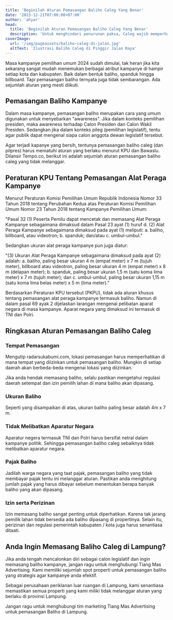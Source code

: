 ```yaml
---
title: 'Beginilah Aturan Pemasangan Baliho Caleg Yang Benar'
date: '2023-12-21T07:00:00+07:00'
author: 'ahyar'
head:
  title: 'Beginilah Aturan Pemasangan Baliho Caleg Yang Benar'
  description: 'Untuk menghindari penurunan paksa, Caleg wajib memperhatikan hal ini.  Aturan Pemasangan Baliho Caleg di Propinsi Lampung dan seluruh Indonesia.'
coverImage:
  url: '/img/pageassets/baliho-caleg-di-jalan.jpg'
  altText: 'Ilustrasi Baliho Caleg di Pinggir Jalan Raya'
---
```

Masa kampanye pemilihan umum 2024 sudah dimulai, tak heran jika kita sekarang sangat mudah menemukan berbagai atribut kampanye di hampir setiap kota dan kabupaten.  Baik dalam bentuk baliho, spanduk hingga billboard. Tapi pemasangan baliho ternyata juga tidak sembarangan.  Ada sejumlah aturan yang mesti diikuti.

## Pemasangan Baliho Kampanye
Dalam masa kampanye, pemasangan baliho merupakan cara yang umum digunakan untuk menyebarkan "awareness".  Jika dalam konteks pemilihan presiden, maka awareness terhadap Calon Presiden dan Calon Wakil Presiden.  Sedangkan jika dalam konteks pileg (pemilihan legislatif), tentu agar publik dapat mengenal siapa calon anggota dewan legislatif tersebut.

Agar terjadi kapanye yang bersih, tentunya pemasangan baliho caleg (dan pilpres) harus mematuhi aturan yang berlaku menurut KPU dan Bawaslu. Dilansir Tempo.co, berikut ini adalah sejumlah aturan pemasangan baliho caleg yang tidak melanggar.

## Peraturan KPU Tentang Pemasangan Alat Peraga Kampanye

Menurut Peraturan Komisi Pemilihan Umum Republik Indonesia Nomor 33 Tahun 2018 tentang Perubahan Kedua atas Peraturan Komisi Pemilihan Umum Nomor 23 Tahun 2018 tentang Kampanye Pemilihan Umum:

"Pasal 32 (1) Peserta Pemilu dapat mencetak dan memasang Alat Peraga Kampanye sebagaimana dimaksud dalam Pasal 23 ayat (1) huruf d. (2) Alat Peraga Kampanye sebagaimana dimaksud pada ayat (1) meliputi: a. baliho, billboard, atau videotron; b. spanduk; dan/atau c. umbul-umbul."

Sedangkan ukuran alat peraga kampanye pun juga diatur:

"(3) Ukuran Alat Peraga Kampanye sebagaimana dimaksud pada ayat (2) adalah: a. baliho, paling besar ukuran 4 m (empat meter) x 7 m (tujuh meter), billboard atau videotron, paling besar ukuran 4 m (empat meter) x 8 m (delapan meter); b. spanduk, paling besar ukuran 1,5 m (satu koma lima meter) x 7 m (tujuh meter); dan c. umbul-umbul, paling besar ukuran 1,15 m (satu koma lima belas meter) x 5 m (lima meter)."

Berdasarkan Peraturan KPU tersebut (PKPU), tidak ada aturan khusus tentang pemasangan alat peraga kampanye termasuk baliho.  Namun di dalam pasal 69 ayak 2 dijelaskan larangan mengenai pelibatan aparat negara di masa kampanye.  Aparat negara yang dimaksud ini termasuk di TNI dan Polri.

## Ringkasan Aturan Pemasangan Baliho Caleg

### Tempat Pemasangan
Mengutip radarsukabumi.com, lokasi pemasangan harus memperhatikan di mana tempat yang diizinkan untuk pemasangan baliho.  Mungkin di setiap daerah akan berbeda-beda mengenai lokasi yang diizinkan.

Jika anda hendak memasang baliho, selalu pastikan mengetahui regulasi daerah setempat dan izin pemilih lahan di mana baliho akan dipasang.

### Ukuran Baliho

Seperti yang disampaikan di atas, ukuran baliho paling besar adalah 4m x 7 m.

### Tidak Melibatkan Aparatur Negara

Aparatur negera termasuk TNI dan Polri harus bersifat netral dalam kampanye politik.  Sehingga pemasangan baliho caleg sebaiknya tidak melibatkan aparatur negara.

### Pajak Baliho

Jadilah warga negara yang taat pajak, pemasangan baliho yang tidak membayar pajak tentu ini melanggar aturan.  Pastikan anda menghitung jumlah pajak yang harus dibayar sebelum menentukan berapa banyak baliho yang akan dipasang.

### Izin serta Perizinan

Izin memasang baliho sangat penting untuk diperhatikan.  Karena tak jarang pemilik lahan tidak bersedia ada baliho dipasang di propertinya.  Selain itu, perizinan dan regulasi pemerintah kabupaten / kota juga harus senantiasa ditaati.

## Anda Ingin Memasang Baliho Caleg di Lampung?

Jika anda tengah mencalonkan diri sebagai calon legislatif dan ingin memasang baliho kampanye, jangan ragu untuk menghubungi Tiang Mas Advertising.  Kami memiliki sejumlah spot properti untuk pemasangan baliho yang strategis agar kampanye anda efektif.

Sebagai perusahaan periklanan luar ruangan di Lampung, kami senantiasa memastikan semua properti yang kami miliki tidak melanggar aturan yang berlaku di provinsi Lampung.

Jangan ragu untuk menghubungi tim marketing Tiang Mas Advertising untuk pemasangan Baliho di Lampung.